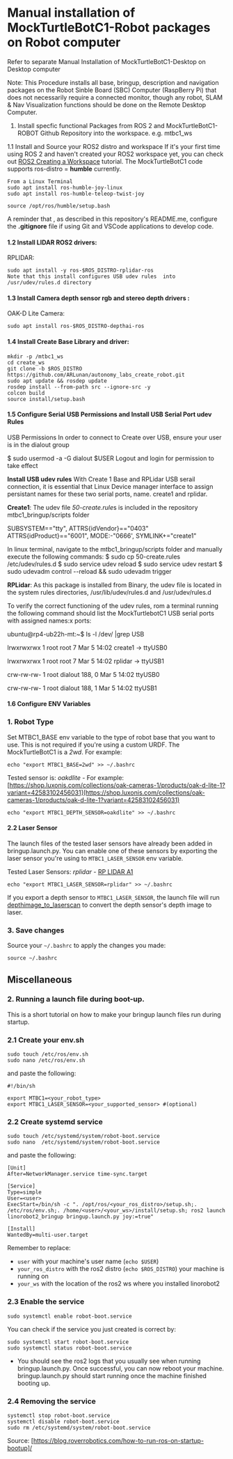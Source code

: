 # Manual installation of MockTurtleBotC1-Robot packages on Robot computer
Refer to separate Manual Installation of MockTurtleBotC1-Desktop on Desktop computer 

Note: This Procedure installs all base, bringup, description and navigation packages   on the Robot Sinble Board (SBC) Computer (RaspBerry Pi) that does not necessarily require a connected monitor, though any robot, SLAM & Nav Visualization functions should be done on the Remote Desktop Computer.      

1. Install specfic functional Packages from ROS 2 and MockTurtleBotC1-ROBOT Github Repository into the workspace. e.g. mtbc1_ws

1.1 Install and Source your ROS2 distro and workspace
If it's your first time using ROS 2 and haven't created your ROS2 workspace yet, you can check out 
[ROS2 Creating a Workspace](https://docs.ros.org/en/galactic/Tutorials/Workspace/Creating-A-Workspace.html) tutorial. 
The MockTurtleBotC1 code supports ros-distro  = **humble** currently.

    From a Linux Terminal
    sudo apt install ros-humble-joy-linux
    sudo apt install ros-humble-teleop-twist-joy 
    
    source /opt/ros/humble/setup.bash
    
A reminder that , as described in this repository's README.me, configure the **.gitignore** file if using Git and VSCode applications to develop code.  
    
#### 1.2 Install LIDAR ROS2 drivers:

RPLIDAR:

    sudo apt install -y ros-$ROS_DISTRO-rplidar-ros
    Note that this install configures USB udev rules  into /usr/udev/rules.d directory  
   
#### 1.3 Install Camera depth sensor rgb and stereo depth drivers :

OAK-D Lite Camera:

    sudo apt install ros-$ROS_DISTRO-depthai-ros
    
#### 1.4 Install Create Base Library and driver:

    mkdir -p /mtbc1_ws
    cd create_ws
    git clone -b $ROS_DISTRO https://github.com/ARLunan/autonomy_labs_create_robot.git
    sudo apt update && rosdep update
    rosdep install --from-path src --ignore-src -y
    colcon build
    source install/setup.bash
   
#### 1.5 Configure Serial USB Permissions and Install USB Serial Port udev Rules

USB Permissions
In order to connect to Create over USB, ensure your user is in the dialout group

$ sudo usermod -a -G dialout $USER
Logout and login for permission to take effect

**Install USB udev rules**
With Create 1 Base and RPLidar USB serail connection, it is essential that Linux Device manager interface to assign persistant names for these two serial ports, name. create1 and rplidar.

**Create1**: The udev file *50-create.rule*s is included in the repository mtbc1_bringup/scripts folder 

SUBSYSTEM=="tty", ATTRS{idVendor}=="0403" ATTRS{idProduct}=="6001", MODE:-"0666', SYMLINK+="create1"

In linux terminal, navigate to the mtbc1_bringup/scripts folder and manually execute the following commands:
$ sudo cp 50-create.rules /etc/udev/rules.d
$ sudo service udev reload
$ sudo service udev restart
$ sudo udevadm control --reload && sudo udevadm trigger

**RPLidar**: As this package is installed from Binary, the udev file is located in the system rules directories, /usr/lib/udev/rules.d and /usr/udev/rules.d

To verify the correct functioning of the udev rules, rom a terminal running the following command should list the MockTurtlebotC1 USB serial ports with assigned names:x ports:

ubuntu@rp4-ub22h-mt:~$ ls -l /dev/ |grep USB

lrwxrwxrwx  1 root   root           7 Mar  5 14:02 create1 -> ttyUSB0

lrwxrwxrwx  1 root   root           7 Mar  5 14:02 rplidar -> ttyUSB1

crw-rw-rw-  1 root   dialout 188,   0 Mar  5 14:02 ttyUSB0

crw-rw-rw-  1 root   dialout 188,   1 Mar  5 14:02 ttyUSB1  


#### 1.6 Configure ENV Variables
### 1. Robot Type
Set MTBC1_BASE env variable to the type of robot base that you want to use. This is not required if you're using a custom URDF. The MockTurtleBotC1 is a *2wd*. For example:

    echo "export MTBC1_BASE=2wd" >> ~/.bashrc

Tested sensor is:
*oakdlite* - For example: [https://shop.luxonis.com/collections/oak-cameras-1/products/oak-d-lite-1?variant=42583102456031](https://shop.luxonis.com/collections/oak-cameras-1/products/oak-d-lite-1?variant=42583102456031)

    echo "export MTBC1_DEPTH_SENSOR=oakdlite" >> ~/.bashrc

#### 2.2 Laser Sensor
The launch files of the tested laser sensors have already been added in bringup.launch.py. You can enable one of these sensors by exporting the laser sensor you're using to `MTBC1_LASER_SENSOR` env variable.

Tested Laser Sensors:
*rplidar* - [RP LIDAR A1](https://www.slamtec.com/en/Lidar/A1)

    echo "export MTBC1_LASER_SENSOR=rplidar" >> ~/.bashrc
    
   If you export a depth sensor to `MTBC1_LASER_SENSOR`, the launch file will run [depthimage_to_laserscan](https://github.com/ros-perception/depthimage_to_laserscan) to convert the depth sensor's depth image to laser.

### 3. Save changes
Source your `~/.bashrc` to apply the changes you made:

    source ~/.bashrc

## Miscellaneous

### 2. Running a launch file during boot-up.

This is a short tutorial on how to make your bringup launch files run during startup.

### 2.1 Create your env.sh

    sudo touch /etc/ros/env.sh
    sudo nano /etc/ros/env.sh 

and paste the following:

    #!/bin/sh

    export MTBC1=<your_robot_type>
    export MTBC1_LASER_SENSOR=<your_supported_sensor> #(optional)

### 2.2 Create systemd service

    sudo touch /etc/systemd/system/robot-boot.service
    sudo nano  /etc/systemd/system/robot-boot.service

and paste the following:

    [Unit]
    After=NetworkManager.service time-sync.target

    [Service]
    Type=simple
    User=<user>
    ExecStart=/bin/sh -c ". /opt/ros/<your_ros_distro>/setup.sh;. /etc/ros/env.sh;. /home/<user>/<your_ws>/install/setup.sh; ros2 launch linorobot2_bringup bringup.launch.py joy:=true"

    [Install]
    WantedBy=multi-user.target

Remember to replace:
- `user` with your machine's user name (`echo $USER`)
- `your_ros_distro` with the ros2 distro (`echo $ROS_DISTRO`) your machine is running on
- `your_ws` with the location of the ros2 ws where you installed linorobot2

### 2.3 Enable the service

    sudo systemctl enable robot-boot.service

You can check if the service you just created is correct by:

    sudo systemctl start robot-boot.service
    sudo systemctl status robot-boot.service

* You should see the ros2 logs that you usually see when running bringup.launch.py. Once successful, you can now reboot your machine. bringup.launch.py should start running once the machine finished booting up.

### 2.4 Removing the service

    systemctl stop robot-boot.service
    systemctl disable robot-boot.service
    sudo rm /etc/systemd/system/robot-boot.service


Source: [https://blog.roverrobotics.com/how-to-run-ros-on-startup-bootup]/

